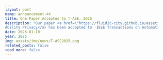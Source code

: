 ```yaml
---
layout: post
name: announcement-44
title: One Paper Accepted to T-ASE, 2025
description: "Our paper <a href=\"https://fluidic-city.github.io/assets/pdf/Zhang2025Privacy.pdf\"> Swarm Robotic Flocking With Aggregation
Ability Privacy</a> has been accepted to  IEEE Transactions on Automation Science and Engineering (T-ASE), 2025. Congratulations to all the authors!"
date: 2025-01-10
year: 2025
img: assets/img/news/T-ASE2025.png
related_posts: false
read_more: false
---
```

